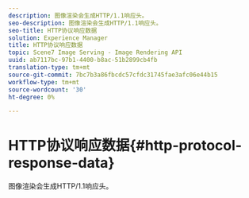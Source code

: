 ```yaml
---
description: 图像渲染会生成HTTP/1.1响应头。
seo-description: 图像渲染会生成HTTP/1.1响应头。
seo-title: HTTP协议响应数据
solution: Experience Manager
title: HTTP协议响应数据
topic: Scene7 Image Serving - Image Rendering API
uuid: ab7117bc-97b1-4400-b8ac-51b2899cb4fb
translation-type: tm+mt
source-git-commit: 7bc7b3a86fbcdc57cfdc31745fae3afc06e44b15
workflow-type: tm+mt
source-wordcount: '30'
ht-degree: 0%

---
```



# HTTP协议响应数据{#http-protocol-response-data}

图像渲染会生成HTTP/1.1响应头。

